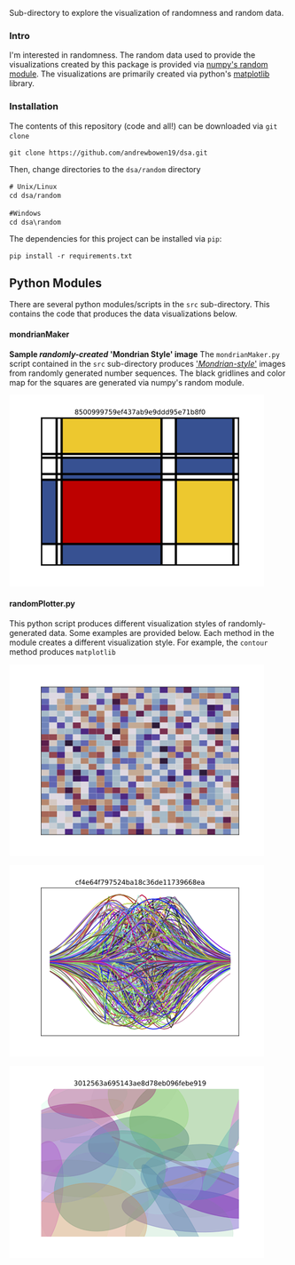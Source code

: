 Sub-directory to explore the visualization of randomness and random data.



### Intro
I'm interested in randomness.  The random data used to provide the visualizations created by this package is provided via [numpy's random module](https://numpy.org/doc/stable/reference/random/index.html#module-numpy.random). The visualizations are primarily created via python's [matplotlib](https://matplotlib.org/3.4.3/contents.html) library.

### Installation
The contents of this repository (code and all!) can be downloaded via `git clone`

    git clone https://github.com/andrewbowen19/dsa.git
    
Then, change directories to the `dsa/random` directory
```
# Unix/Linux
cd dsa/random

#Windows
cd dsa\random

```

The dependencies for this project can be installed via `pip`:

    pip install -r requirements.txt
    

## Python Modules
There are several python modules/scripts in the `src` sub-directory. This contains the code that produces the data visualizations below.

#### mondrianMaker
**Sample *randomly-created* 'Mondrian Style' image**
The `mondrianMaker.py` script contained in the `src` sub-directory produces ['*Mondrian-style*'](https://www.google.com/url?sa=t&rct=j&q=&esrc=s&source=web&cd=&ved=2ahUKEwjZ2ZTJxMr0AhX4jIkEHb_gDqIQFnoECAMQAQ&url=https%3A%2F%2Fen.wikipedia.org%2Fwiki%2FPiet_Mondrian&usg=AOvVaw3gIr84anCOfzhG9ksYQbVU) images from randomly generated number sequences. The black gridlines and color map for the squares are generated via numpy's random module.

![Sample random Mondrian](img/sample_random_mondrian.png?raw=true)

#### randomPlotter.py
This python script produces different visualization styles of randomly-generated data. Some examples are provided below. Each method in the module creates a different visualization style. For example, the `contour` method produces `matplotlib`

<!--2d hist:  hist2d_sample_twilight.png-->
![Sample random 2d-histogram](img/hist2d_sample_twilight.png?raw=true)

<!--Gauss-->
![Randomly-generated Gaussian distribution -- waves](img/waves_sample.png?raw=true)

<!--Ellipses-->
![Random Ellipses](img/ellipses_sample.png?raw=true)











